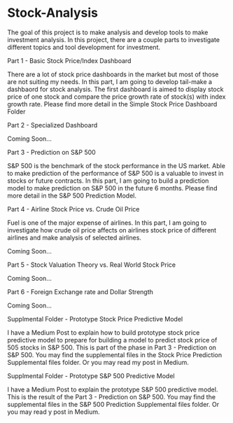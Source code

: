 # Stock-Analysis
The goal of this project is to make analysis and develop tools to make investment analysis. In this project, there are a couple parts to investigate different topics and tool development for investment.

Part 1 - Basic Stock Price/Index Dashboard

There are a lot of stock price dashboards in the market but most of those are not suiting my needs. In this part, I am going to develop tail-make a dashbaord for stock analysis. The first dashboard is aimed to display stock price of one stock and compare the price growth rate of stock(s) with index growth rate. Please find more detail in the Simple Stock Price Dashboard Folder

Part 2 - Specialized Dashboard

Coming Soon...

Part 3 - Prediction on S&P 500

S&P 500 is the benchmark of the stock performance in the US market. Able to make prediction of the performance of S&P 500 is a valuable to invest in stocks or future contracts. In this part, I am going to build a prediction model to make prediction on S&P 500 in the future 6 months. Please find more detail in the S&P 500 Prediction Model.

Part 4 - Airline Stock Price vs. Crude Oil Price

Fuel is one of the major expense of airlines. In this part, I am going to investigate how crude oil price affects on airlines stock price of different airlines and make analysis of selected airlines. 

Coming Soon...

Part 5 - Stock Valuation Theory vs. Real World Stock Price

Coming Soon...

Part 6 - Foreign Exchange rate and Dollar Strength

Coming Soon...

Supplmental Folder - Prototype Stock Price Predictive Model

I have a Medium Post to explain how to build prototype stock price predictive model to prepare for building a model to predict stock price of 505 stocks in S&P 500. This is part of the phase in Part 3 - Prediction on S&P 500. You may find the supplemental files in the Stock Price Prediction Supplemental files folder. Or you may read my post in Medium.

Supplmental Folder - Prototype S&P 500 Predictive Model

I have a Medium Post to explain the prototype S&P 500 predictive model. This is the result of the Part 3 - Prediction on S&P 500. You may find the supplemental files in the S&P 500 Prediction Supplemental files folder. Or you may read y post in Medium.
